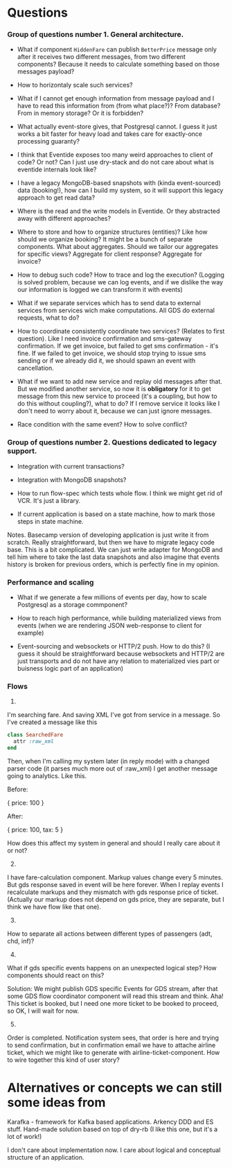 # Questions

### Group of questions number 1. General architecture.

- What if component `HiddenFare` can publish `BetterPrice` message only after it receives two different messages, from two different components? Because it needs to calculate something based on those messages payload?

- How to horizontaly scale such services?

- What if I cannot get enough information from message payload and I have to read this information from (from what place?)? From database? From in memory storage? Or it is forbidden?

- What actually event-store gives, that Postgresql cannot. I guess it just works a bit faster for heavy load and takes care for exactly-once processing guaranty?

- I think that Eventide exposes too many weird approaches to client of code? Or not? Can I just use dry-stack and do not care about what is eventide internals look like?

- I have a legacy MongoDB-based snapshots with (kinda event-sourced) data (booking!), how can I build my system, so it will support this legacy approach to get read data?

- Where is the read and the write models in Eventide. Or they abstracted away with different approaches?

- Where to store and how to organize structures (entities)? Like how should we organize booking?
It might be a bunch of separate components. What about aggregates. Should we tailor our aggregates
for specific views? Aggregate for client response? Aggregate for invoice?

- How to debug such code? How to trace and log the execution? (Logging is solved problem, because we can log events, and if we dislike the way our information is logged we can transform it with events)

- What if we separate services which has to send data to external services from services wich make computations. All GDS do external requests, what to do?

- How to coordinate consistently coordinate two services? (Relates to first question). Like I need invoice confirmation and sms-gateway confirmation. If we get invoice, but failed to get sms confirmation - it's fine. If we failed to get invoice, we should stop trying to issue sms sending or if we already did it, we should spawn an event with cancellation.

- What if we want to add new service and replay old messages after that. But we modified another service, so now it is __obligatory__ for it to get message from this new service to proceed (it's a coupling, but how to do this without coupling?), what to do? If I remove service it looks like I don't need to worry about it, because we can just ignore messages.

- Race condition with the same event? How to solve conflict?

### Group of questions number 2. Questions dedicated to legacy support.

- Integration with current transactions?

- Integration with MongoDB snapshots?

- How to run flow-spec which tests whole flow. I think we might get rid of VCR. It's just a library.

- If current application is based on a state machine, how to mark those steps in state machine.


Notes. Basecamp version of developing application is just write it from scratch. Really straightforward, but then we have to migrate legacy code base. This is a bit complicated. We can just write adapter for MongoDB and tell him where to take the last data snapshots and also imagine that events history is broken for previous orders, which is perfectly fine in my opinion. 


### Performance and scaling
- What if we generate a few millions of events per day, how to scale Postgresql as a storage commponent?

- How to reach high performance, while building materialized views from events (when we are rendering JSON web-response to client for example)

- Event-sourcing and websockets or HTTP/2 push. How to do this? (I guess it should be straightforward because websockets and HTTP/2 are just transports and do not have any relation to materialized vies part or buisness logic part of an application)

### Flows

1. 

I'm searching fare. And saving XML I've got from service in a message. So I've created a message like this

```ruby
class SearchedFare
  attr :raw_xml
end
```

Then, when I'm calling my system later (in reply mode) with a changed parser code (it parses much more out of :raw_xml)
I get another message going to analytics. Like this.

Before:

{ price: 100 }

After:

{ price: 100, tax: 5 }

How does this affect my system in general and should I really care about it or not?

2. 

I have fare-calculation component. Markup values change every 5 minutes. But gds response saved in event will be here forever. When I replay events I recalculate markups and they mismatch with gds response price of ticket. (Actually our markup does not depend on gds price, they are separate, but I think we have flow like that one).

3. 

How to separate all actions between different types of passengers (adt, chd, inf)?

4. 

What if gds specific events happens on an unexpected logical step? How components should react on this?

Solution: We might publish GDS specific Events for GDS stream, after that some GDS flow coordinator component will read this stream and think.
Aha! This ticket is booked, but I need one more ticket to be booked to proceed, so OK, I will wait for now.

5. 

Order is completed. Notification system sees, that order is here and trying to send confirmation,
but in confirmation email we have to attache airline ticket, which we might like to generate with airline-ticket-component. How to wire together this kind of user story?


# Alternatives or concepts we can still some ideas from

Karafka - framework for Kafka based applications.
Arkency DDD and ES stuff.
Hand-made solution based on top of dry-rb (I like this one, but it's a lot of work!)

I don't care about implementation now. I care about logical and conceptual structure of an application.
